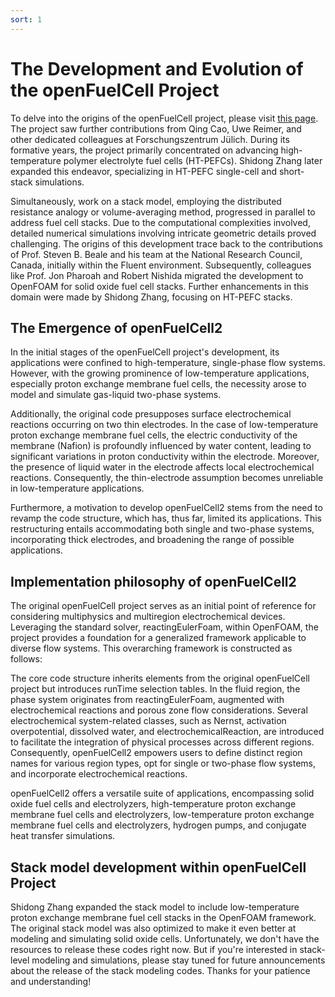 ```yaml
---
sort: 1
---
```


# The Development and Evolution of the openFuelCell Project

To delve into the origins of the openFuelCell project, please visit [this page](https://openfuelcell.sourceforge.io/). The project saw further contributions from Qing Cao, Uwe Reimer, and other dedicated colleagues at Forschungszentrum Jülich. During its formative years, the project primarily concentrated on advancing high-temperature polymer electrolyte fuel cells (HT-PEFCs). Shidong Zhang later expanded this endeavor, specializing in HT-PEFC single-cell and short-stack simulations.

Simultaneously, work on a stack model, employing the distributed resistance analogy or volume-averaging method, progressed in parallel to address fuel cell stacks. Due to the computational complexities involved, detailed numerical simulations involving intricate geometric details proved challenging. The origins of this development trace back to the contributions of Prof. Steven B. Beale and his team at the National Research Council, Canada, initially within the Fluent environment. Subsequently, colleagues like Prof. Jon Pharoah and Robert Nishida migrated the development to OpenFOAM for solid oxide fuel cell stacks. Further enhancements in this domain were made by Shidong Zhang, focusing on HT-PEFC stacks.

## The Emergence of openFuelCell2

In the initial stages of the openFuelCell project's development, its applications were confined to high-temperature, single-phase flow systems. However, with the growing prominence of low-temperature applications, especially proton exchange membrane fuel cells, the necessity arose to model and simulate gas-liquid two-phase systems.

Additionally, the original code presupposes surface electrochemical reactions occurring on two thin electrodes. In the case of low-temperature proton exchange membrane fuel cells, the electric conductivity of the membrane (Nafion) is profoundly influenced by water content, leading to significant variations in proton conductivity within the electrode. Moreover, the presence of liquid water in the electrode affects local electrochemical reactions. Consequently, the thin-electrode assumption becomes unreliable in low-temperature applications.

Furthermore, a motivation to develop openFuelCell2 stems from the need to revamp the code structure, which has, thus far, limited its applications. This restructuring entails accommodating both single and two-phase systems, incorporating thick electrodes, and broadening the range of possible applications.

## Implementation philosophy of openFuelCell2

The original openFuelCell project serves as an initial point of reference for considering multiphysics and multiregion electrochemical devices. Leveraging the standard solver, reactingEulerFoam, within OpenFOAM, the project provides a foundation for a generalized framework applicable to diverse flow systems. This overarching framework is constructed as follows:

The core code structure inherits elements from the original openFuelCell project but introduces runTime selection tables. In the fluid region, the phase system originates from reactingEulerFoam, augmented with electrochemical reactions and porous zone flow considerations. Several electrochemical system-related classes, such as Nernst, activation overpotential, dissolved water, and electrochemicalReaction, are introduced to facilitate the integration of physical processes across different regions. Consequently, openFuelCell2 empowers users to define distinct region names for various region types, opt for single or two-phase flow systems, and incorporate electrochemical reactions.

openFuelCell2 offers a versatile suite of applications, encompassing solid oxide fuel cells and electrolyzers, high-temperature proton exchange membrane fuel cells and electrolyzers, low-temperature proton exchange membrane fuel cells and electrolyzers, hydrogen pumps, and conjugate heat transfer simulations.

## Stack model development within openFuelCell Project

Shidong Zhang expanded the stack model to include low-temperature proton exchange membrane fuel cell stacks in the OpenFOAM framework. The original stack model was also optimized to make it even better at modeling and simulating solid oxide cells. Unfortunately, we don't have the resources to release these codes right now. But if you're interested in stack-level modeling and simulations, please stay tuned for future announcements about the release of the stack modeling codes. Thanks for your patience and understanding!